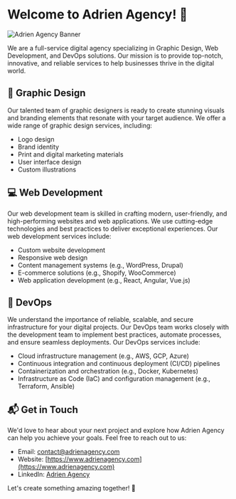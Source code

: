 # Welcome to Adrien Agency! :wave:

![Adrien Agency Banner](https://example.com/your-banner-image-url)

We are a full-service digital agency specializing in Graphic Design, Web Development, and DevOps solutions. Our mission is to provide top-notch, innovative, and reliable services to help businesses thrive in the digital world.

## :art: Graphic Design

Our talented team of graphic designers is ready to create stunning visuals and branding elements that resonate with your target audience. We offer a wide range of graphic design services, including:

- Logo design
- Brand identity
- Print and digital marketing materials
- User interface design
- Custom illustrations

## :computer: Web Development

Our web development team is skilled in crafting modern, user-friendly, and high-performing websites and web applications. We use cutting-edge technologies and best practices to deliver exceptional experiences. Our web development services include:

- Custom website development
- Responsive web design
- Content management systems (e.g., WordPress, Drupal)
- E-commerce solutions (e.g., Shopify, WooCommerce)
- Web application development (e.g., React, Angular, Vue.js)

## :wrench: DevOps

We understand the importance of reliable, scalable, and secure infrastructure for your digital projects. Our DevOps team works closely with the development team to implement best practices, automate processes, and ensure seamless deployments. Our DevOps services include:

- Cloud infrastructure management (e.g., AWS, GCP, Azure)
- Continuous integration and continuous deployment (CI/CD) pipelines
- Containerization and orchestration (e.g., Docker, Kubernetes)
- Infrastructure as Code (IaC) and configuration management (e.g., Terraform, Ansible)

## :mailbox_with_mail: Get in Touch

We'd love to hear about your next project and explore how Adrien Agency can help you achieve your goals. Feel free to reach out to us:

- Email: [contact@adrienagency.com](mailto:contact@adrienagency.com)
- Website: [https://www.adrienagency.com](https://www.adrienagency.com)
- LinkedIn: [Adrien Agency](https://www.linkedin.com/company/adrien-agency)

Let's create something amazing together! :rocket:
